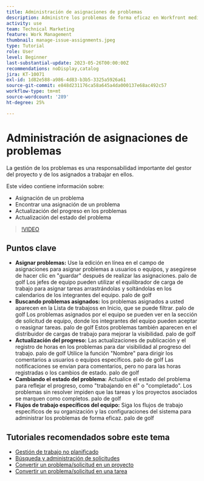 ```yaml
---
title: Administración de asignaciones de problemas
description: Administre los problemas de forma eficaz en Workfront mediante la edición en línea y el equilibrador de carga de trabajo para asignaciones, el seguimiento y la actualización del progreso, el cambio de estados de problemas y la adherencia a flujos de trabajo específicos del equipo para la ejecución perfecta del proyecto.
activity: use
team: Technical Marketing
feature: Work Management
thumbnail: manage-issue-assignments.jpeg
type: Tutorial
role: User
level: Beginner
last-substantial-update: 2023-05-26T00:00:00Z
recommendations: noDisplay,catalog
jira: KT-10071
exl-id: 1d82e588-a986-4d83-b3b5-3325a5926a61
source-git-commit: e848d231176ca58a645a4da000137e68ac492c57
workflow-type: tm+mt
source-wordcount: '289'
ht-degree: 25%

---
```


# Administración de asignaciones de problemas

La gestión de los problemas es una responsabilidad importante del gestor del proyecto y de los asignados a trabajar en ellos.

Este vídeo contiene información sobre:

* Asignación de un problema
* Encontrar una asignación de un problema
* Actualización del progreso en los problemas
* Actualización del estado del problema

>[!VIDEO](https://video.tv.adobe.com/v/3446958/?quality=12&learn=on&enablevpops&captions=spa)

## Puntos clave

* **Asignar problemas:** Use la edición en línea en el campo de asignaciones para asignar problemas a usuarios o equipos, y asegúrese de hacer clic en &quot;guardar&quot; después de realizar las asignaciones. palo de golf Los jefes de equipo pueden utilizar el equilibrador de carga de trabajo para asignar tareas arrastrándolas y soltándolas en los calendarios de los integrantes del equipo. palo de golf
* **Buscando problemas asignados:** los problemas asignados a usted aparecen en la Lista de trabajoss en Inicio, que se puede filtrar. palo de golf Los problemas asignados por el equipo se pueden ver en la sección de solicitud de equipo, donde los integrantes del equipo pueden aceptar o reasignar tareas. palo de golf Estos problemas también aparecen en el distribuidor de cargas de trabajo para mejorar la visibilidad. palo de golf
* **Actualización del progreso:** Las actualizaciones de publicación y el registro de horas en los problemas para dar visibilidad al progreso del trabajo. palo de golf Utilice la función &quot;Nombre&quot; para dirigir los comentarios a usuarios o equipos específicos. palo de golf Las notificaciones se envían para comentarios, pero no para las horas registradas o los cambios de estado. palo de golf
* **Cambiando el estado del problema:** Actualice el estado del problema para reflejar el progreso, como &quot;trabajando en él&quot; o &quot;completado&quot;. Los problemas sin resolver impiden que las tareas y los proyectos asociados se marquen como completos. palo de golf
* **Flujos de trabajo específicos del equipo:** Siga los flujos de trabajo específicos de su organización y las configuraciones del sistema para administrar los problemas de forma eficaz. palo de golf


## Tutoriales recomendados sobre este tema

* [Gestión de trabajo no planificado](/help/manage-work/issues-requests/handle-unplanned-work.md)
* [Búsqueda y administración de solicitudes](/help/manage-work/issues-requests/find-requests.md)
* [Convertir un problema/solicitud en un proyecto](/help/manage-work/issues-requests/create-a-project-from-a-request.md)
* [Convertir un problema/solicitud en una tarea](/help/manage-work/issues-requests/convert-issues-to-other-work-items.md)
